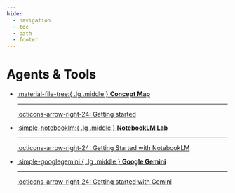 ```yaml
---
hide:
  - navigation
  - toc
  - path
  - footer
---
```


# Agents & Tools


<div class="grid cards" markdown>

-   [:material-file-tree:{ .lg .middle } __Concept Map__](#)

    ---

    [:octicons-arrow-right-24: Getting started](#)


-   [:simple-notebooklm:{ .lg .middle } __NotebookLM Lab__](#)

    ---

    [:octicons-arrow-right-24: Getting Started with NotebookLM](#)


-   [:simple-googlegemini:{ .lg .middle } __Google Gemini__](#)

    ---

    [:octicons-arrow-right-24: Getting started with Gemini](#)


</div>